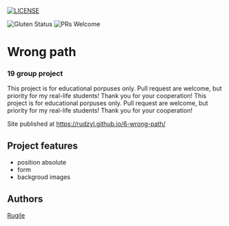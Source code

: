 [![LICENSE](https://github.com/rudzyl/6-wrong-path/blob/master/LICENSE)](https://github.com/rudzyl/6-wrong-path/blob/master/LICENSE)	
	
![Gluten Status](https://img.shields.io/badge/Gluten-Free-green.svg)
![PRs Welcome](https://img.shields.io/badge/PRs-welcome-brightgreen.svg)


# Wrong path
### 19 group project	

This project is for educational porpuses only. Pull request are welcome, but priority for my real-life students! Thank you for your cooperation!	This project is for educational porpuses only. Pull request are welcome, but priority for my real-life students! Thank you for your cooperation!

Site published at https://rudzyl.github.io/6-wrong-path/ 


## Project features
- position absolute
- form
- backgroud images

## Authors
[Rugile](https://github.com/rudzyl)